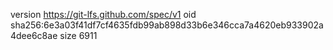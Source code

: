 version https://git-lfs.github.com/spec/v1
oid sha256:6e3a03f41df7cf4635fdb99ab898d33b6e346cca7a4620eb933902a4dee6c8ae
size 6911
